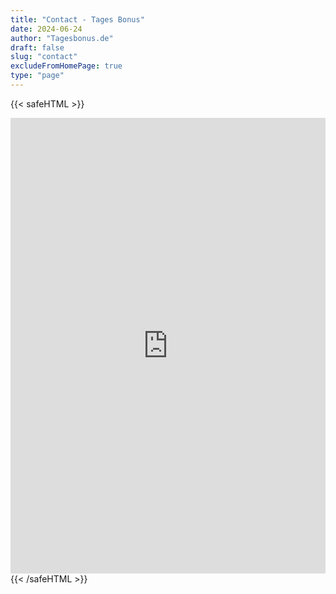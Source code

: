 ```yaml
---
title: "Contact - Tages Bonus"
date: 2024-06-24
author: "Tagesbonus.de"
draft: false
slug: "contact"
excludeFromHomePage: true
type: "page"
---
```


{{< safeHTML >}}
<iframe frameborder="0" height="729" marginheight="0" marginwidth="0" src="https://docs.google.com/forms/d/e/1FAIpQLScZKCGkZKbRaa3M6EK6EyUPvO3v2J1jJ2enSkX_ViymIVDb6Q/viewform?embedded=true" width="100%">Loading…</iframe>
{{< /safeHTML >}}